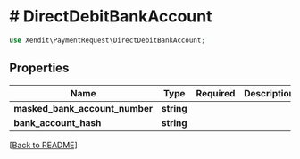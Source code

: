 # # DirectDebitBankAccount


```php
use Xendit\PaymentRequest\DirectDebitBankAccount;
```

## Properties

| Name | Type | Required | Description | Examples |
|------------|:-------------:|:-------------:|-------------|:-------------:|
| **masked_bank_account_number** | **string** |  |  | 233eca40ff303ba15bf39052ca3102c6 |
| **bank_account_hash** | **string** |  |  | 233eca40ff303ba15bf39052ca3102c6 |


[[Back to README]](../../README.md)
